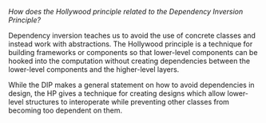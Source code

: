 *How does the Hollywood principle related to the Dependency Inversion Principle?* 

Dependency inversion teaches us to avoid the use of concrete classes and instead work with abstractions. The Hollywood principle is a technique for building frameworks or components so that lower-level components can be hooked into the computation without creating dependencies between the lower-level components and the higher-level layers. 

While the DIP makes a general statement on how to avoid dependencies in design, the HP gives a technique for creating designs which allow lower-level structures to interoperate while preventing other classes from becoming too dependent on them.